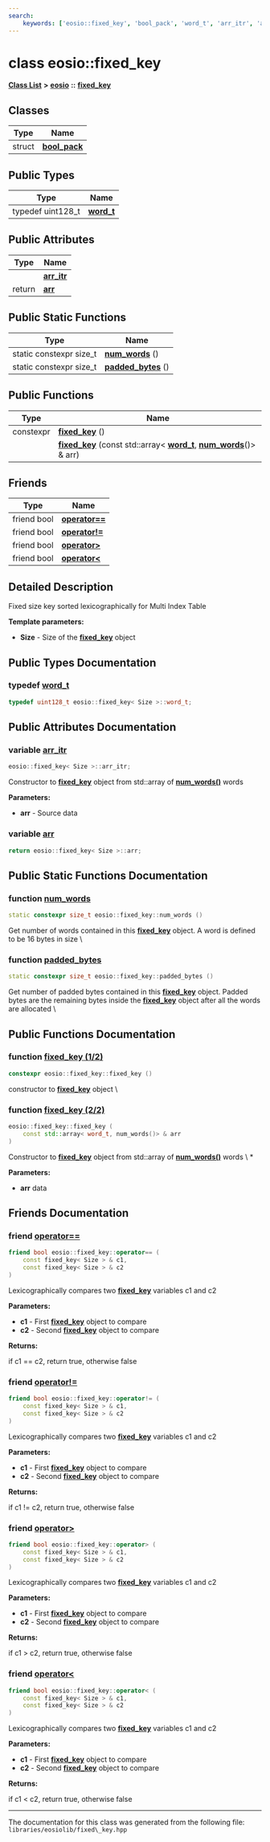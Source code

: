 ```yaml
---
search:
    keywords: ['eosio::fixed_key', 'bool_pack', 'word_t', 'arr_itr', 'arr', 'num_words', 'padded_bytes', 'fixed_key', 'fixed_key', 'operator==', 'operator!=', 'operator>', 'operator<']
---
```


# class eosio::fixed\_key

[**Class List**](annotated.md) **>** [**eosio**](namespaceeosio.md) **::** [**fixed\_key**](classeosio_1_1fixed__key.md)


## Classes

|Type|Name|
|-----|-----|
|struct|[**bool\_pack**](structeosio_1_1fixed__key_1_1bool__pack.md)|


## Public Types

|Type|Name|
|-----|-----|
|typedef uint128\_t|[**word\_t**](classeosio_1_1fixed__key_a9a6e8a685e7bafe688fce78adb6b4c43.md#1a9a6e8a685e7bafe688fce78adb6b4c43)|


## Public Attributes

|Type|Name|
|-----|-----|
||[**arr\_itr**](classeosio_1_1fixed__key_a0f8f02c751a182e95804504f1748cadc.md#1a0f8f02c751a182e95804504f1748cadc)|
|return|[**arr**](classeosio_1_1fixed__key_a3dd16555ceab5388156a62fbca11f7af.md#1a3dd16555ceab5388156a62fbca11f7af)|


## Public Static Functions

|Type|Name|
|-----|-----|
|static constexpr size\_t|[**num\_words**](classeosio_1_1fixed__key_aa948895b18141aa14b1fa20326396d71.md#1aa948895b18141aa14b1fa20326396d71) () |
|static constexpr size\_t|[**padded\_bytes**](classeosio_1_1fixed__key_afa54ad415d104999704b6278f4701e66.md#1afa54ad415d104999704b6278f4701e66) () |


## Public Functions

|Type|Name|
|-----|-----|
|constexpr|[**fixed\_key**](classeosio_1_1fixed__key_a892c6c60af975d98d6ff6a8e3bb7c822.md#1a892c6c60af975d98d6ff6a8e3bb7c822) () |
||[**fixed\_key**](classeosio_1_1fixed__key_a1e21d6bc807df3fe3148e1df7af12472.md#1a1e21d6bc807df3fe3148e1df7af12472) (const std::array< **[word\_t](classeosio_1_1fixed__key_a9a6e8a685e7bafe688fce78adb6b4c43.md#1a9a6e8a685e7bafe688fce78adb6b4c43)**, **[num\_words](classeosio_1_1fixed__key_aa948895b18141aa14b1fa20326396d71.md#1aa948895b18141aa14b1fa20326396d71)**()> & arr) |


## Friends

|Type|Name|
|-----|-----|
|friend bool|[**operator==**](classeosio_1_1fixed__key_a30f70a7e52cc0469c1e48d261fec6f48.md#1a30f70a7e52cc0469c1e48d261fec6f48)|
|friend bool|[**operator!=**](classeosio_1_1fixed__key_ac19901f66d7942ad087edef0daef485d.md#1ac19901f66d7942ad087edef0daef485d)|
|friend bool|[**operator>**](classeosio_1_1fixed__key_a0d80d7fcf875276760867c2be8b66438.md#1a0d80d7fcf875276760867c2be8b66438)|
|friend bool|[**operator<**](classeosio_1_1fixed__key_aed9cc9961cc5c84cdefa193a7baf3f9a.md#1aed9cc9961cc5c84cdefa193a7baf3f9a)|


## Detailed Description

Fixed size key sorted lexicographically for Multi Index Table


**Template parameters:**


* **Size** - Size of the **[fixed\_key](classeosio_1_1fixed__key.md)** object 


## Public Types Documentation

### typedef <a id="1a9a6e8a685e7bafe688fce78adb6b4c43" href="#1a9a6e8a685e7bafe688fce78adb6b4c43">word\_t</a>

```cpp
typedef uint128_t eosio::fixed_key< Size >::word_t;
```



## Public Attributes Documentation

### variable <a id="1a0f8f02c751a182e95804504f1748cadc" href="#1a0f8f02c751a182e95804504f1748cadc">arr\_itr</a>

```cpp
eosio::fixed_key< Size >::arr_itr;
```


Constructor to **[fixed\_key](classeosio_1_1fixed__key.md)** object from std::array of **[num\_words()](classeosio_1_1fixed__key_aa948895b18141aa14b1fa20326396d71.md#1aa948895b18141aa14b1fa20326396d71)** words


**Parameters:**


* **arr** - Source data 



### variable <a id="1a3dd16555ceab5388156a62fbca11f7af" href="#1a3dd16555ceab5388156a62fbca11f7af">arr</a>

```cpp
return eosio::fixed_key< Size >::arr;
```



## Public Static Functions Documentation

### function <a id="1aa948895b18141aa14b1fa20326396d71" href="#1aa948895b18141aa14b1fa20326396d71">num\_words</a>

```cpp
static constexpr size_t eosio::fixed_key::num_words ()
```


Get number of words contained in this **[fixed\_key](classeosio_1_1fixed__key.md)** object. A word is defined to be 16 bytes in size \ 

### function <a id="1afa54ad415d104999704b6278f4701e66" href="#1afa54ad415d104999704b6278f4701e66">padded\_bytes</a>

```cpp
static constexpr size_t eosio::fixed_key::padded_bytes ()
```


Get number of padded bytes contained in this **[fixed\_key](classeosio_1_1fixed__key.md)** object. Padded bytes are the remaining bytes inside the **[fixed\_key](classeosio_1_1fixed__key.md)** object after all the words are allocated \ 

## Public Functions Documentation

### function <a id="1a892c6c60af975d98d6ff6a8e3bb7c822" href="#1a892c6c60af975d98d6ff6a8e3bb7c822">fixed\_key (1/2)</a>

```cpp
constexpr eosio::fixed_key::fixed_key ()
```


constructor to **[fixed\_key](classeosio_1_1fixed__key.md)** object \ 

### function <a id="1a1e21d6bc807df3fe3148e1df7af12472" href="#1a1e21d6bc807df3fe3148e1df7af12472">fixed\_key (2/2)</a>

```cpp
eosio::fixed_key::fixed_key (
    const std::array< word_t, num_words()> & arr
)
```


Constructor to **[fixed\_key](classeosio_1_1fixed__key.md)** object from std::array of **[num\_words()](classeosio_1_1fixed__key_aa948895b18141aa14b1fa20326396d71.md#1aa948895b18141aa14b1fa20326396d71)** words
\ \* 

**Parameters:**


* **arr** data 



## Friends Documentation

### friend <a id="1a30f70a7e52cc0469c1e48d261fec6f48" href="#1a30f70a7e52cc0469c1e48d261fec6f48">operator==</a>

```cpp
friend bool eosio::fixed_key::operator== (
    const fixed_key< Size > & c1,
    const fixed_key< Size > & c2
)
```


Lexicographically compares two **[fixed\_key](classeosio_1_1fixed__key.md)** variables c1 and c2


**Parameters:**


* **c1** - First **[fixed\_key](classeosio_1_1fixed__key.md)** object to compare 
* **c2** - Second **[fixed\_key](classeosio_1_1fixed__key.md)** object to compare 



**Returns:**

if c1 == c2, return true, otherwise false 




### friend <a id="1ac19901f66d7942ad087edef0daef485d" href="#1ac19901f66d7942ad087edef0daef485d">operator!=</a>

```cpp
friend bool eosio::fixed_key::operator!= (
    const fixed_key< Size > & c1,
    const fixed_key< Size > & c2
)
```


Lexicographically compares two **[fixed\_key](classeosio_1_1fixed__key.md)** variables c1 and c2


**Parameters:**


* **c1** - First **[fixed\_key](classeosio_1_1fixed__key.md)** object to compare 
* **c2** - Second **[fixed\_key](classeosio_1_1fixed__key.md)** object to compare 



**Returns:**

if c1 != c2, return true, otherwise false 




### friend <a id="1a0d80d7fcf875276760867c2be8b66438" href="#1a0d80d7fcf875276760867c2be8b66438">operator></a>

```cpp
friend bool eosio::fixed_key::operator> (
    const fixed_key< Size > & c1,
    const fixed_key< Size > & c2
)
```


Lexicographically compares two **[fixed\_key](classeosio_1_1fixed__key.md)** variables c1 and c2


**Parameters:**


* **c1** - First **[fixed\_key](classeosio_1_1fixed__key.md)** object to compare 
* **c2** - Second **[fixed\_key](classeosio_1_1fixed__key.md)** object to compare 



**Returns:**

if c1 > c2, return true, otherwise false 




### friend <a id="1aed9cc9961cc5c84cdefa193a7baf3f9a" href="#1aed9cc9961cc5c84cdefa193a7baf3f9a">operator<</a>

```cpp
friend bool eosio::fixed_key::operator< (
    const fixed_key< Size > & c1,
    const fixed_key< Size > & c2
)
```


Lexicographically compares two **[fixed\_key](classeosio_1_1fixed__key.md)** variables c1 and c2


**Parameters:**


* **c1** - First **[fixed\_key](classeosio_1_1fixed__key.md)** object to compare 
* **c2** - Second **[fixed\_key](classeosio_1_1fixed__key.md)** object to compare 



**Returns:**

if c1 < c2, return true, otherwise false 






----------------------------------------
The documentation for this class was generated from the following file: `libraries/eosiolib/fixed\_key.hpp`
